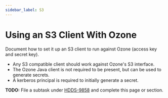 ```yaml
---
sidebar_label: S3
---
```


# Using an S3 Client With Ozone

Document how to set it up an S3 client to run against Ozone (access key and secret key).

- Any S3 compatible client should work against Ozone's S3 interface.
- The Ozone Java client is not required to be present, but can be used to generate secrets.
- A kerberos principal is required to initially generate a secret.

**TODO:** File a subtask under [HDDS-9858](https://issues.apache.org/jira/browse/HDDS-9858) and complete this page or section.
